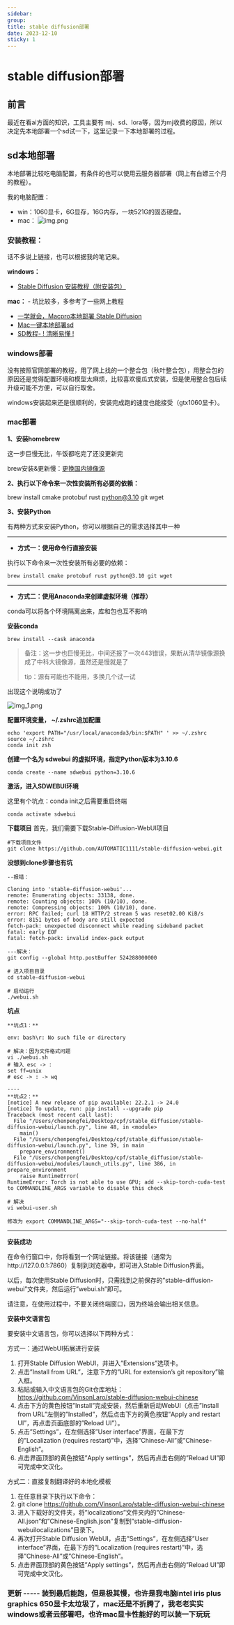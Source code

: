 ```yaml
---
sidebar:
group:
title: stable diffusion部署
date: 2023-12-10
sticky: 1
---
```

# stable diffusion部署


## 前言

最近在看ai方面的知识，工具主要有 mj、sd、lora等，因为mj收费的原因，所以决定先本地部署一个sd试一下，这里记录一下本地部署的过程。

## sd本地部署

本地部署比较吃电脑配置，有条件的也可以使用云服务器部署（网上有白嫖三个月的教程）。

我的电脑配置：

* win：1060显卡，6G显存，16G内存，一块521G的固态硬盘。
* mac：
  ![img.png](img.png)


### 安装教程：
话不多说上链接，也可以根据我的笔记来。

**windows：**

* [Stable Diffusion 安装教程（附安装包）](https://blog.csdn.net/A2421417624/article/details/137766693)

**mac：** - 坑比较多，多参考了一些网上教程

* [一学就会，Macpro本地部署 Stable Diffusion](https://zhuanlan.zhihu.com/p/652700145)
* [Mac一键本地部署sd](http://www.hnbyed.com/news/4875.html)
* [SD教程- ! 清晰易懂 !](https://blog.csdn.net/weixin_49720173/article/details/137225953)

### windows部署

没有按照官网部署的教程，用了网上找的一个整合包（秋叶整合包），用整合包的原因还是觉得配置环境和模型太麻烦，比较喜欢傻瓜式安装，但是使用整合包后续升级可能不方便，可以自行取舍。

windows安装起来还是很顺利的，安装完成跑的速度也能接受（gtx1060显卡）。


### mac部署

**1、安装homebrew**

这一步巨慢无比，午饭都吃完了还没更新完

brew安装&更新慢：[更换国内镜像源](https://blog.csdn.net/itguangit/article/details/122192858)

**2、执行以下命令来一次性安装所有必要的依赖：**

brew install cmake protobuf rust python@3.10 git wget

**3、安装Python**

有两种方式来安装Python，你可以根据自己的需求选择其中一种

---

* **方式一：使用命令行直接安装**

执行以下命令来一次性安装所有必要的依赖：

```shell
brew install cmake protobuf rust python@3.10 git wget
```


---

* **方式二：使用Anaconda来创建虚拟环境（推荐）**

conda可以将各个环境隔离出来，库和包也互不影响


**安装conda**
```shell
brew install --cask anaconda
```

> 备注：这一步也巨慢无比，中间还报了一次443错误，果断从清华镜像源换成了中科大镜像源，虽然还是慢就是了
> 
> tip：源有可能也不能用，多换几个试一试

出现这个说明成功了

![img_1.png](img_1.png)


**配置环境变量， ~/.zshrc追加配置**

```shell
echo 'export PATH="/usr/local/anaconda3/bin:$PATH" ' >> ~/.zshrc
source ~/.zshrc
conda init zsh
```

**创建一个名为 sdwebui 的虚拟环境，指定Python版本为3.10.6**
```shell
conda create --name sdwebui python=3.10.6
```

**激活，进入SDWEBUI环境**

这里有个坑点：conda init之后需要重启终端

```shell
conda activate sdwebui
```

**下载项目**
首先，我们需要下载Stable-Diffusion-WebUI项目

```shell
#下载项目文件
git clone https://github.com/AUTOMATIC1111/stable-diffusion-webui.git
```

**没想到clone步骤也有坑**

```text
--报错：

Cloning into 'stable-diffusion-webui'...
remote: Enumerating objects: 33138, done.
remote: Counting objects: 100% (10/10), done.
remote: Compressing objects: 100% (10/10), done.
error: RPC failed; curl 18 HTTP/2 stream 5 was reset02.00 KiB/s
error: 8151 bytes of body are still expected
fetch-pack: unexpected disconnect while reading sideband packet
fatal: early EOF
fatal: fetch-pack: invalid index-pack output

---解决：
git config --global http.postBuffer 524288000000
```


```shell
# 进入项目目录
cd stable-diffusion-webui

# 启动运行
./webui.sh
```

**坑点**

```text
**坑点1：**

env: bash\r: No such file or directory

# 解决：因为文件格式问题
vi ./webui.sh
# 输入 esc -> :
set ff=unix
# esc -> : -> wq

----
**坑点2：**
[notice] A new release of pip available: 22.2.1 -> 24.0
[notice] To update, run: pip install --upgrade pip
Traceback (most recent call last):
  File "/Users/chenpengfei/Desktop/cpf/stable_diffusion/stable-diffusion-webui/launch.py", line 48, in <module>
    main()
  File "/Users/chenpengfei/Desktop/cpf/stable_diffusion/stable-diffusion-webui/launch.py", line 39, in main
    prepare_environment()
  File "/Users/chenpengfei/Desktop/cpf/stable_diffusion/stable-diffusion-webui/modules/launch_utils.py", line 386, in prepare_environment
    raise RuntimeError(
RuntimeError: Torch is not able to use GPU; add --skip-torch-cuda-test to COMMANDLINE_ARGS variable to disable this check

# 解决
vi webui-user.sh

修改为 export COMMANDLINE_ARGS="--skip-torch-cuda-test --no-half"
```
----

**安装成功**

在命令行窗口中，你将看到一个网址链接。将该链接（通常为http://127.0.0.1:7860）复制到浏览器中，即可进入Stable Diffusion界面。

以后，每次使用Stable Diffusion时，只需找到之前保存的”stable-diffusion-webui”文件夹，然后运行”webui.sh”即可。

请注意，在使用过程中，不要关闭终端窗口，因为终端会输出相关信息。

**安装中文语言包**

要安装中文语言包，你可以选择以下两种方式：

方式一：通过WebUI拓展进行安装

1. 打开Stable Diffusion WebUI，并进入”Extensions”选项卡。
2. 点击”Install from URL”，注意下方的”URL for extension’s git repository”输入框。
3. 粘贴或输入中文语言包的Git仓库地址：https://github.com/VinsonLaro/stable-diffusion-webui-chinese
4. 点击下方的黄色按钮”Install”完成安装，然后重新启动WebUI（点击”Install from URL”左侧的”Installed”，然后点击下方的黄色按钮”Apply and restart UI”，再点击页面底部的”Reload UI”）。
5. 点击”Settings”，在左侧选择”User interface”界面，在最下方的”Localization (requires restart)”中，选择”Chinese-All”或”Chinese-English”。
6. 点击界面顶部的黄色按钮”Apply settings”，然后再点击右侧的”Reload UI”即可完成中文汉化。

方式二：直接复制翻译好的本地化模板
1. 在任意目录下执行以下命令：
2. git clone https://github.com/VinsonLaro/stable-diffusion-webui-chinese
3. 进入下载好的文件夹，将”localizations”文件夹内的”Chinese-All.json”和”Chinese-English.json”复制到”stable-diffusion-webuilocalizations”目录下。
4. 再次打开Stable Diffusion WebUI，点击”Settings”，在左侧选择”User interface”界面，在最下方的”Localization (requires restart)”中，选择”Chinese-All”或”Chinese-English”。
5. 点击界面顶部的黄色按钮”Apply settings”，然后再点击右侧的”Reload UI”即可完成中文汉化。

### 更新 ----- 装到最后能跑，但是极其慢，也许是我电脑intel iris plus graphics 650显卡太垃圾了，mac还是不折腾了，我老老实实windows或者云部署吧，也许mac显卡性能好的可以装一下玩玩






